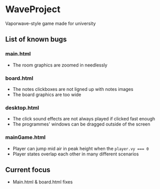 # WaveProject
Vaporwave-style game made for university

## List of known bugs

### main.html
- The room graphics are zoomed in needlessly

### board.html
- The notes clickboxes are not ligned up with notes images
- The board graphics are too wide

### desktop.html
- The click sound effects are not always played if clicked fast enough
- The programmes' windows can be dragged outside of the screen

### mainGame.html
- Player can jump mid air in peak height when the `player.vy === 0`
- Player states overlap each other in many different scenarios

## Current focus
- Main.html & board.html fixes
